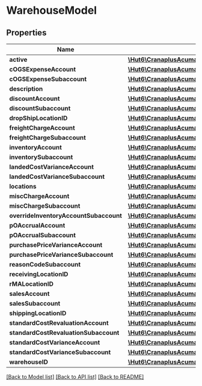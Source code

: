 # WarehouseModel

## Properties
Name | Type | Description | Notes
------------ | ------------- | ------------- | -------------
**active** | [**\Hut6\CranaplusAcumaticaSdk\Model\BooleanValueModel**](BooleanValueModel.md) |  | [optional] 
**cOGSExpenseAccount** | [**\Hut6\CranaplusAcumaticaSdk\Model\StringValueModel**](StringValueModel.md) |  | [optional] 
**cOGSExpenseSubaccount** | [**\Hut6\CranaplusAcumaticaSdk\Model\StringValueModel**](StringValueModel.md) |  | [optional] 
**description** | [**\Hut6\CranaplusAcumaticaSdk\Model\StringValueModel**](StringValueModel.md) |  | [optional] 
**discountAccount** | [**\Hut6\CranaplusAcumaticaSdk\Model\StringValueModel**](StringValueModel.md) |  | [optional] 
**discountSubaccount** | [**\Hut6\CranaplusAcumaticaSdk\Model\StringValueModel**](StringValueModel.md) |  | [optional] 
**dropShipLocationID** | [**\Hut6\CranaplusAcumaticaSdk\Model\StringValueModel**](StringValueModel.md) |  | [optional] 
**freightChargeAccount** | [**\Hut6\CranaplusAcumaticaSdk\Model\StringValueModel**](StringValueModel.md) |  | [optional] 
**freightChargeSubaccount** | [**\Hut6\CranaplusAcumaticaSdk\Model\StringValueModel**](StringValueModel.md) |  | [optional] 
**inventoryAccount** | [**\Hut6\CranaplusAcumaticaSdk\Model\StringValueModel**](StringValueModel.md) |  | [optional] 
**inventorySubaccount** | [**\Hut6\CranaplusAcumaticaSdk\Model\StringValueModel**](StringValueModel.md) |  | [optional] 
**landedCostVarianceAccount** | [**\Hut6\CranaplusAcumaticaSdk\Model\StringValueModel**](StringValueModel.md) |  | [optional] 
**landedCostVarianceSubaccount** | [**\Hut6\CranaplusAcumaticaSdk\Model\StringValueModel**](StringValueModel.md) |  | [optional] 
**locations** | [**\Hut6\CranaplusAcumaticaSdk\Model\WarehouseLocationModel[]**](WarehouseLocationModel.md) |  | [optional] 
**miscChargeAccount** | [**\Hut6\CranaplusAcumaticaSdk\Model\StringValueModel**](StringValueModel.md) |  | [optional] 
**miscChargeSubaccount** | [**\Hut6\CranaplusAcumaticaSdk\Model\StringValueModel**](StringValueModel.md) |  | [optional] 
**overrideInventoryAccountSubaccount** | [**\Hut6\CranaplusAcumaticaSdk\Model\BooleanValueModel**](BooleanValueModel.md) |  | [optional] 
**pOAccrualAccount** | [**\Hut6\CranaplusAcumaticaSdk\Model\StringValueModel**](StringValueModel.md) |  | [optional] 
**pOAccrualSubaccount** | [**\Hut6\CranaplusAcumaticaSdk\Model\StringValueModel**](StringValueModel.md) |  | [optional] 
**purchasePriceVarianceAccount** | [**\Hut6\CranaplusAcumaticaSdk\Model\StringValueModel**](StringValueModel.md) |  | [optional] 
**purchasePriceVarianceSubaccount** | [**\Hut6\CranaplusAcumaticaSdk\Model\StringValueModel**](StringValueModel.md) |  | [optional] 
**reasonCodeSubaccount** | [**\Hut6\CranaplusAcumaticaSdk\Model\StringValueModel**](StringValueModel.md) |  | [optional] 
**receivingLocationID** | [**\Hut6\CranaplusAcumaticaSdk\Model\StringValueModel**](StringValueModel.md) |  | [optional] 
**rMALocationID** | [**\Hut6\CranaplusAcumaticaSdk\Model\StringValueModel**](StringValueModel.md) |  | [optional] 
**salesAccount** | [**\Hut6\CranaplusAcumaticaSdk\Model\StringValueModel**](StringValueModel.md) |  | [optional] 
**salesSubaccount** | [**\Hut6\CranaplusAcumaticaSdk\Model\StringValueModel**](StringValueModel.md) |  | [optional] 
**shippingLocationID** | [**\Hut6\CranaplusAcumaticaSdk\Model\StringValueModel**](StringValueModel.md) |  | [optional] 
**standardCostRevaluationAccount** | [**\Hut6\CranaplusAcumaticaSdk\Model\StringValueModel**](StringValueModel.md) |  | [optional] 
**standardCostRevaluationSubaccount** | [**\Hut6\CranaplusAcumaticaSdk\Model\StringValueModel**](StringValueModel.md) |  | [optional] 
**standardCostVarianceAccount** | [**\Hut6\CranaplusAcumaticaSdk\Model\StringValueModel**](StringValueModel.md) |  | [optional] 
**standardCostVarianceSubaccount** | [**\Hut6\CranaplusAcumaticaSdk\Model\StringValueModel**](StringValueModel.md) |  | [optional] 
**warehouseID** | [**\Hut6\CranaplusAcumaticaSdk\Model\StringValueModel**](StringValueModel.md) |  | [optional] 

[[Back to Model list]](../README.md#documentation-for-models) [[Back to API list]](../README.md#documentation-for-api-endpoints) [[Back to README]](../README.md)


